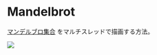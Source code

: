 ﻿# Mandelbrot
[マンデルブロ集合](https://www.wikiwand.com/ja/%E3%83%9E%E3%83%B3%E3%83%87%E3%83%AB%E3%83%96%E3%83%AD%E9%9B%86%E5%90%88) をマルチスレッドで描画する方法。

![](https://github.com/LUXOPHIA/Mandelbrot/raw/master/--------/_SCREENSHOT/Mandelbrot.png)
